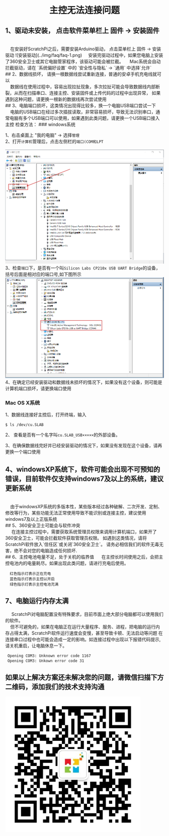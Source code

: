 #  <center>主控无法连接问题</center>  

## 1、驱动未安装， 点击软件菜单栏上 固件 -> 安装固件
<br/>
&nbsp;&nbsp;&nbsp;&nbsp;在安装好ScratchPi之后，需要安装Arduino驱动，  点击菜单栏上 固件 -> 安装驱动
    ![安装驱动](../img/faq/faq-1.png)  
&nbsp;&nbsp;&nbsp;&nbsp;安装完驱动过程中，如果您电脑上安装了360安全卫士或其它电脑管家程序，该驱动可能会被拦截。  
&nbsp;&nbsp;&nbsp;&nbsp;Mac系统会自动拦截驱动，请在 `系统偏好设置` 中的 `安全性与隐私` -> `通用` 中选择`允许`
<br/>
## 2、数据线损坏， 请换一根数据线尝试重新连接，普通的安卓手机充电线就可以
<br/>
&nbsp;&nbsp;&nbsp;&nbsp;数据线在使用过程中，容易出现拉扯现象，多次拉扯可能会导致数据线内部断裂，从而在扫描串口、连接主控、安装固件或上传代码的过程中出现异常， 如果遇到这种问题，请更换一根新的数据线再次尝试使用
<br/>
## 3、电脑端口损坏，这类情况出现得比较多，换一个电脑USB端口尝试一下
<br/>
&nbsp;&nbsp;&nbsp;&nbsp;电脑的USB端口在经过多次插拔读取，非常容易损坏，导致无法识别串口，通常电脑有多个USB端口可以使用，如果遇到此类问题，请更换一个USB端口接入主控
    检查方法：
### windows系统

1、右击桌面上 "我的电脑" -> 选择`管理`   
2、打开`计算机`管理后，点击左侧栏的`端口(COM和LPT`  
<br>
![设备管理器](../img/faq/faq-connection-1.png)
<br/>
3、检查`端口`下，是否有一个叫`Silicon Labs CP210x USB UART Bridge`的设备，括号后面是相对应的端口号,如下图所示
![端口](../img/faq/faq-connection-2.png)
4、在确定已经安装驱动和数据线未损坏的情况下，如果没有这个设备，则可能是计算机端口损坏，请更换端口使用
<br>


### Mac OS X系统

1、数据线连接好主控后，打开终端，输入
```
$ ls /dev/cu.SLAB
```
2、 查看是否有一个名字叫`cu.SLAB_USB×××××`的外部设备。  

3、在确保数据线完好并已经安装驱动的情况下，如果没有发现在这个设备，请再更换一个端口使用

## 4、windowsXP系统下，软件可能会出现不可预知的错误，目前软件仅支持windows7及以上的系统，建议更新系统
<br/>
&nbsp;&nbsp;&nbsp;&nbsp;由于windowsXP系统的多版本性，某些版本经过各种破解、二次开发、定制、修改等行为，某些功能无法正常使用导致不能识别或连接主控，建议使用windows7及以上正版系统
<br/>
## 5、360安全卫士可能会与软件冲突
<br/>
&nbsp;&nbsp;&nbsp;&nbsp; 在连接主控过程中，需要获取系统管理员权限来调用计算机端口，如果开了360安全卫士，可能会拦截软件获取管理员权限。  
如遇到这类情况，请将ScratchPi软件放入`信任区`或关闭`360安全卫士`。  
请务必相信我们的软件无毒无害，绝不会对您的电脑造成任何损坏.  
<br/>
## 6、主控电池电量不足，处于关机的临界值
&nbsp;&nbsp;&nbsp;&nbsp; 在主控长时间使用之后，会把主控电池内的电量耗尽。如果出现此类问题，请进行充电后使用。

```  
  红色指示灯表示正在充电  
  蓝色指示灯表示主控以开启  
  绿色指示灯表示主控电池充满  
```

## 7、电脑运行内存太满
&nbsp;&nbsp;&nbsp;&nbsp; ScratchPi对电脑配置没有特殊要求，目前市面上绝大部分电脑都可以使用我们的软件。  
&nbsp;&nbsp;&nbsp;&nbsp;但不可避免的，如果在电脑正在运行大量程序、服务、进程，把电脑的运行内存占得太满，ScratchPi软件运行速度会变慢，甚至导致卡顿、无法启动等问题
在连接串口过程中也可能会造成一定的影响。如连接过程中出现以下报错代码提示,请关机重启，让电脑休息一下。  

```
 Opening COM3: Unknown error code 1167
 Opening COM3: Unkown error code 31
```


## 如果以上解决方案还未解决您的问题，请微信扫描下方二维码，添加我们的技术支持沟通
![技术支持二维码](../img/support.png)
